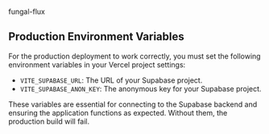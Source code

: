 fungal-flux

## Production Environment Variables

For the production deployment to work correctly, you must set the following environment variables in your Vercel project settings:

- `VITE_SUPABASE_URL`: The URL of your Supabase project.
- `VITE_SUPABASE_ANON_KEY`: The anonymous key for your Supabase project.

These variables are essential for connecting to the Supabase backend and ensuring the application functions as expected. Without them, the production build will fail.
